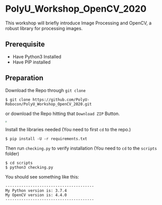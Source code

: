# PolyU_Workshop_OpenCV_2020


This workshop will briefly introduce Image Processing and OpenCV, a robust library for processing images.



## Prerequisite

* Have Python3 Installed
* Have PIP installed



## Preparation



Download the Repo through `git clone`

```shell
$ git clone https://github.com/PolyU-Robocon/PolyU_Workshop_OpenCV_2020.git
```

or download the Repo hitting that `Download ZIP` Button.

<img src="https://i.imgur.com/9kyv1pQ.png" style="zoom:33%;" />





Install the libraries needed (You need to first `cd` to the repo.)

```shell
$ pip install -U -r requirements.txt
```



Then run `checking.py` to verify installation (You need to `cd` to the `scripts` folder)

```shell
$ cd scripts
$ python3 checking.py 
```

You should see something like this:

```
---------------------------------------
My Python version is: 3.7.4
My OpenCV version is: 4.4.0
---------------------------------------
```



